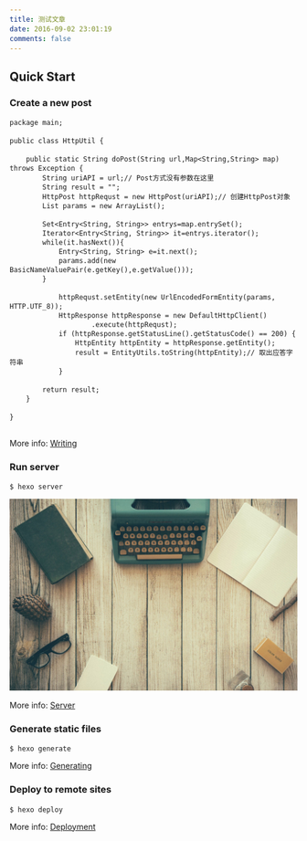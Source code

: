 ```yaml
---
title: 测试文章
date: 2016-09-02 23:01:19
comments: false
---
```


## Quick Start

### Create a new post

``` 
package main;

public class HttpUtil {

	public static String doPost(String url,Map<String,String> map) throws Exception {
		String uriAPI = url;// Post方式没有参数在这里
		String result = "";
		HttpPost httpRequst = new HttpPost(uriAPI);// 创建HttpPost对象
		List params = new ArrayList();
		
		Set<Entry<String, String>> entrys=map.entrySet();
		Iterator<Entry<String, String>> it=entrys.iterator();
		while(it.hasNext()){
			Entry<String, String> e=it.next();
			params.add(new BasicNameValuePair(e.getKey(),e.getValue()));
		}
		
			httpRequst.setEntity(new UrlEncodedFormEntity(params, HTTP.UTF_8));
			HttpResponse httpResponse = new DefaultHttpClient()
					.execute(httpRequst);
			if (httpResponse.getStatusLine().getStatusCode() == 200) {
				HttpEntity httpEntity = httpResponse.getEntity();
				result = EntityUtils.toString(httpEntity);// 取出应答字符串
			}
		
		return result;
	}

}


```

More info: [Writing](https://hexo.io/docs/writing.html)

### Run server

``` 
$ hexo server
```

![img](/img/001.jpg)

More info: [Server](https://hexo.io/docs/server.html)

### Generate static files

``` 
$ hexo generate
```

More info: [Generating](https://hexo.io/docs/generating.html)

### Deploy to remote sites

``` 
$ hexo deploy
```

More info: [Deployment](https://hexo.io/docs/deployment.html)

